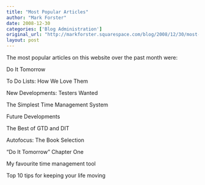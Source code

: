 ```yaml
---
title: "Most Popular Articles"
author: "Mark Forster"
date: 2008-12-30
categories: ['Blog Administration']
original_url: "http://markforster.squarespace.com/blog/2008/12/30/most-popular-articles.html"
layout: post
---
```


The most popular articles on this website over the past month were:

Do It Tomorrow

To Do Lists: How We Love Them

New Developments: Testers Wanted

The Simplest Time Management System

Future Developments

The Best of GTD and DIT

Autofocus: The Book Selection

“Do It Tomorrow” Chapter One

My favourite time management tool

Top 10 tips for keeping your life moving

